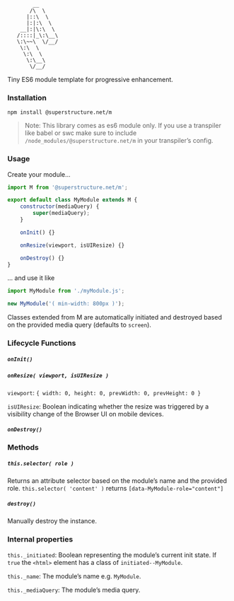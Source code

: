 ```
        __
       /\  \
      |::\  \
      |:|:\  \
    __|:|\:\  \
   /::::|_\:\__\
   \:\~~\  \/__/
    \:\  \
     \:\  \
      \:\__\
       \/__/

```

Tiny ES6 module template for progressive enhancement.

### Installation

`npm install @superstructure.net/m`

> Note: This library comes as es6 module only.
> If you use a transpiler like babel or swc make sure to include `/node_modules/@superstructure.net/m` in your transpiler’s config.

### Usage

Create your module...

```javascript
import M from '@superstructure.net/m';

export default class MyModule extends M {
    constructor(mediaQuery) {
        super(mediaQuery);
    }

    onInit() {}

    onResize(viewport, isUIResize) {}

    onDestroy() {}
}
```

... and use it like

```javascript
import MyModule from './myModule.js';

new MyModule('( min-width: 800px )');
```

Classes extended from M are automatically initiated and destroyed based on the provided media query (defaults to `screen`).

### Lifecycle Functions

##### `onInit()`

##### `onResize( viewport, isUIResize )`

`viewport`: `{ width: 0, height: 0, prevWidth: 0, prevHeight: 0 }`

`isUIResize`: Boolean indicating whether the resize was triggered by a visibility change of the Browser UI on mobile devices.

##### `onDestroy()`

### Methods

##### `this.selector( role )`

Returns an attribute selector based on the module’s name and the provided role.
`this.selector( 'content' )` returns `[data-MyModule-role="content"]`

##### `destroy()`

Manually destroy the instance.

### Internal properties

`this._initiated`: Boolean representing the module’s current init state. If `true` the `<html>` element has a class of `initiated--MyModule`.

`this._name`: The module’s name e.g. `MyModule`.

`this._mediaQuery`: The module’s media query.
